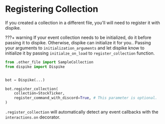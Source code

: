 # Registering Collection

If you created a collection in a different file, you'll will need to register it with dispike.

???+ warning
	If your event collection needs to be initialized, do it before passing it to dispike. Otherwise, dispike can initialize it for you.. Passing your arguments to ``initialization_arguments`` and let dispike know to initialize it by passing ``initialze_on_load`` to ``register_collection`` function.



```python
from .other_file import SampleCollection
from dispike import Dispike


bot = Dispike(...)

bot.register_collection(
    collection=StockTicker,
    register_command_with_discord=True, # This parameter is optional.
)
```

``.register_collection`` will automatically detect any event callbacks with the ``interactions.on`` decorator.

